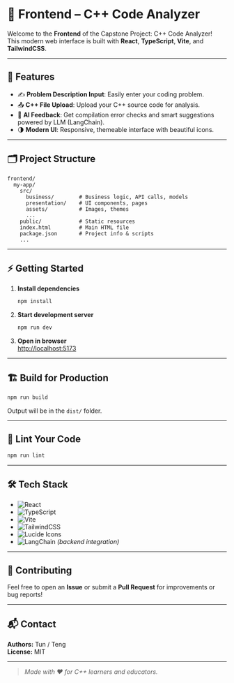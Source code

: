 # 🎨 **Frontend – C++ Code Analyzer**

Welcome to the **Frontend** of the Capstone Project: C++ Code Analyzer!  
This modern web interface is built with **React**, **TypeScript**, **Vite**, and **TailwindCSS**.

---

## 🚀 **Features**

- ✍️ **Problem Description Input**: Easily enter your coding problem.
- 📤 **C++ File Upload**: Upload your C++ source code for analysis.
- 🧠 **AI Feedback**: Get compilation error checks and smart suggestions powered by LLM (LangChain).
- 🌗 **Modern UI**: Responsive, themeable interface with beautiful icons.

---

## 🗂️ **Project Structure**

```plaintext
frontend/
  my-app/
    src/
      business/        # Business logic, API calls, models
      presentation/    # UI components, pages
      assets/          # Images, themes
      ...
    public/            # Static resources
    index.html         # Main HTML file
    package.json       # Project info & scripts
    ...
```

---

## ⚡ **Getting Started**

1. **Install dependencies**  
   ```sh
   npm install
   ```
2. **Start development server**  
   ```sh
   npm run dev
   ```
3. **Open in browser**  
   [http://localhost:5173](http://localhost:5173)

---

## 🏗️ **Build for Production**

```sh
npm run build
```
Output will be in the `dist/` folder.

---

## 🧹 **Lint Your Code**

```sh
npm run lint
```

---

## 🛠️ **Tech Stack**

- ![React](https://img.shields.io/badge/-React-61DAFB?logo=react&logoColor=white)
- ![TypeScript](https://img.shields.io/badge/-TypeScript-3178C6?logo=typescript&logoColor=white)
- ![Vite](https://img.shields.io/badge/-Vite-646CFF?logo=vite&logoColor=white)
- ![TailwindCSS](https://img.shields.io/badge/-TailwindCSS-06B6D4?logo=tailwindcss&logoColor=white)
- ![Lucide Icons](https://img.shields.io/badge/-Lucide-000?logo=lucide&logoColor=white)
- ![LangChain](https://img.shields.io/badge/-LangChain-00B86B?logo=langchain&logoColor=white) *(backend integration)*

---

## 🤝 **Contributing**

Feel free to open an **Issue** or submit a **Pull Request** for improvements or bug reports!

---

## 📬 **Contact**

**Authors:** Tun / Teng  
**License:** MIT

---

> _Made with ❤️ for C++ learners and educators._

